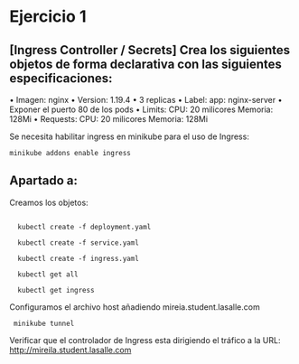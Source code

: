 # Ejercicio 1 
   
 ## [Ingress Controller / Secrets] Crea los siguientes objetos de forma declarativa con las siguientes especificaciones:
• Imagen: nginx
• Version: 1.19.4
• 3 replicas
• Label: app: nginx-server
• Exponer el puerto 80 de los pods
• Limits: CPU: 20 milicores 
          Memoria: 128Mi
• Requests: CPU: 20 milicores 
            Memoria: 128Mi



Se necesita habilitar ingress en minikube para el uso de Ingress:
```
minikube addons enable ingress
````
## Apartado a:

Creamos los objetos:

```

  kubectl create -f deployment.yaml

  kubectl create -f service.yaml

  kubectl create -f ingress.yaml

  kubectl get all

  kubectl get ingress

```

Configuramos el archivo host añadiendo mireia.student.lasalle.com

``` minikube tunnel```


Verificar que el controlador de Ingress esta dirigiendo el tráfico a la URL:
http://mireila.student.lasalle.com



